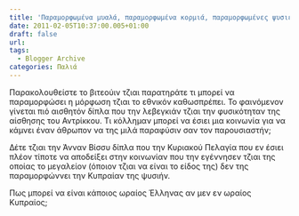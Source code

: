 ```yaml
---
title: 'Παραμορφωμένα μυαλά, παραμορφωμένα κορμιά, παραμορφωμένες ψυσιές, παραμορφωμένες αισθήσεις'
date: 2011-02-05T10:37:00.005+01:00
draft: false
url: 
tags:
  - Blogger Archive
categories: Παλιά
---
```


Παρακολουθείστε το βιτεούιν τζιαι παρατηράτε τι μπορεί να παραμορφώσει η μόρφωση τζιαι το εθνικόν καθωσπρέπει. Το φαινόμενον γίνεται πιό αισθητόν δίπλα που την λεβεγκιάν τζιαι την φυσικότηταν της αίσθησης του Αντρίκκου. Τι κόλλημαν μπορεί να έσιει μια κοινωνία για να κάμνει έναν άθρωπον να της μιλά παραφύσιν σαν τον παρουσιαστήν;

  

  

Δέτε τζιαι την Άνναν Βίσσυ δίπλα που την Κυριακού Πελαγία που εν έσιει πλέον τίποτε να αποδείξει στην κοινωνίαν που την εγέννησεν τζιαι της οποίας το μεγαλείον (όποιον τζιαι να είναι το είδος της) δεν της παραμορφώννει την Κυπραίαν της ψυσιήν.

  

  

  

Πως μπορεί να είναι κάποιος ωραίος Έλληνας αν μεν εν ωραίος Κυπραίος;
